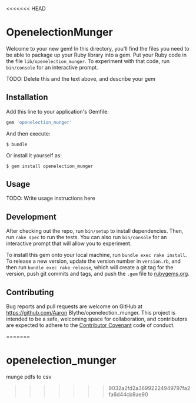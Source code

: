 <<<<<<< HEAD
# OpenelectionMunger

Welcome to your new gem! In this directory, you'll find the files you need to be able to package up your Ruby library into a gem. Put your Ruby code in the file `lib/openelection_munger`. To experiment with that code, run `bin/console` for an interactive prompt.

TODO: Delete this and the text above, and describe your gem

## Installation

Add this line to your application's Gemfile:

```ruby
gem 'openelection_munger'
```

And then execute:

    $ bundle

Or install it yourself as:

    $ gem install openelection_munger

## Usage

TODO: Write usage instructions here

## Development

After checking out the repo, run `bin/setup` to install dependencies. Then, run `rake spec` to run the tests. You can also run `bin/console` for an interactive prompt that will allow you to experiment.

To install this gem onto your local machine, run `bundle exec rake install`. To release a new version, update the version number in `version.rb`, and then run `bundle exec rake release`, which will create a git tag for the version, push git commits and tags, and push the `.gem` file to [rubygems.org](https://rubygems.org).

## Contributing

Bug reports and pull requests are welcome on GitHub at https://github.com/Aaron Blythe/openelection_munger. This project is intended to be a safe, welcoming space for collaboration, and contributors are expected to adhere to the [Contributor Covenant](http://contributor-covenant.org) code of conduct.

=======
# openelection_munger
munge pdfs to csv
>>>>>>> 9032a2fd2a36992224949797fa2fa6d44cb9ae90
